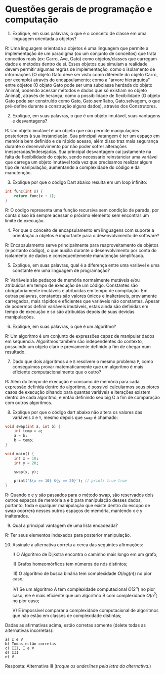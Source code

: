 # Questões gerais de programação e computação

1) Explique, em suas palavras, o que é o conceito de classe em uma linguagem orientada a objetos?

R: Uma linguagem orientada a objetos é uma linguagem que permite a implementação de um paradigma (ou
um conjunto de conceitos) que trata conceitos reais (ex: Carro, Ave, Gato) como objetos/classes que 
carregam dados e métodos dentro de si. Esses objetos que simulam a realidade devem permitir algumas
regras de implementação, como o isolamento de informações (O objeto Gato deve ser visto como diferente 
do objeto Carro, por exemplo) através do encapsulamento; como a "árvore hierárquica" entre objetos (O objeto
Gato pode ser uma subclasse herdada do objeto Animal, podendo acessar métodos e dados que só existiam no
objeto Animal), através de herança; como a possibilidade de flexibilidade (O objeto Gato pode ser construído
como Gato, Gato.semRabo, Gato.selvagem, o que pré-define durante a construção alguns dados), através dos
Construtores. 

2) Explique, em suas palavras, o que é um objeto imutável, suas vantagens e desvantagens?

R: Um objeto imutável é um objeto que não permite manipulações posteriores à sua instanciação. Sua 
principal vatangem é ter um espaço em memória bem definido e de rápido acesso, além disso traz mais
segurança durante o desenvolvimento por não poder sofrer alterações inesperadas/indesejadas. Sua 
principal desvantagem cai justamente na falta de flexibilidade do objeto, sendo necessário reinstanciar
uma variável que carrega um objeto imutável toda vez que precisamos realizar algum tipo de manipulação,
aumentando a complexidade do código e da manutenção.

3) Explique por que o código Dart abaixo resulta em um loop infinito:

```dart
int func(int x) {
    return func(x + 1);
}
```

R: O código representa uma função recursiva sem condição de parada, por conta disso irá sempre acessar
o próximo elemento sem encontrar um limite de execução.

4) Por que o conceito de encapsulamento em linguagens com suporte a orientação a objetos é importante para o desenvolvimento de software?

R: Encapsulamento serve principalmente para reaproveitamento de objetos (e portanto código), o que auxilia
durante o desenvolvimento por conta do isolamento de dados e consequentemente manutenção simplifcada.

5) Explique, em suas palavras, qual é a diferença entre uma variável e uma constante em uma linguagem de programação?

R: Variáveis são pedaços de memória normalmente mutáveis e/ou atribuídos em tempo de execução de um código.
Constantes são obrigatoriamente imutáveis e atribuídas em tempo de compilação. Em outras palavras, constantes 
são valores únicos e inalteráveis, previamente carregados, mais rápidos e eficientes que variáveis não constantes.
Apesar de podermos definir variáveis imutáveis, estas ainda são definidas em tempo de execução e só são 
atribuídas depois de suas devidas manipulações.

6) Explique, em suas palavras, o que é um algoritmo?

R: Um algoritmo é um conjunto de expressões capaz de manipular dados em sequência. Algoritmos também
são independentes do contexto, possuindo um objeto claro e previamente definido a fim de chegar num
resultado.

7) Dado que dois algoritmos `A` e `B` resolvem o mesmo problema `P`, como conseguimos provar matematicamente que um algoritmo é mais eficiente computacionalmente que o outro?

R: Além do tempo de execução e consumo de memória para cada expressão definida dentro do algoritmo, 
é possível calcularmos seus piores casos de execução olhando para quantas variáveis e iterações 
existem dentro de cada algoritmo, e então definindo seu big O a fim de comparação com outros algoritmos.

8) Explique por que o código dart abaixo não altera os valores das variáveis `X` e `Y`, mesmo depois que `swap` é chamado:

```dart
void swap(int a, int b) {
    int temp = a;
    a = b;
    b = temp;
}

void main() {
    int x = 10;
    int y = 20;

    swap(x, y);

    print('${x == 10} ${y == 20}'); // prints true true
}
```

R: Quando x e y são passados para o método swap, são reservados dois outros espaços de memória a e b
para manipulação desses dados, portanto, toda e qualquer manipulação que existe dentro do escopo de swap
ocorrerá nesses outros espaços de memória, mantendo x e y inalterados. 

9) Qual a principal vantagem de uma lista encadeada?

R: Ter seus elementos indexados para posterior manipulação.

10) Assinale a alternativa correta a cerca das seguintes afirmações:

    I) O Algoritmo de Dijkstra encontra o caminho mais longo em um grafo;

    II) Grafos homeomórficos tem números de nós distintos;

    III) O algoritmo de busca binária tem complexidade $O(log(n))$ no pior caso;

    IV) Se um algoritmo A tem complexidade computacional $O(2^n)$ no pior caso, ele é mais eficiente
    que um algoritmo B com complexidade $O(n^2)$ no pior caso;

    V) É impossível comparar a complexidade computacional de algoritmos que não estão em classes de complexidade distintas;

Dadas as afirmativas acima, estão corretas somente (delete todas as alternativas incorretas):

    a) I e V 
    b) Todas estão corretas
    c) III, I e V
    d) III
    e) V

Resposta: Alternativa III (*troque os underlines pela letra da alternativa.*)